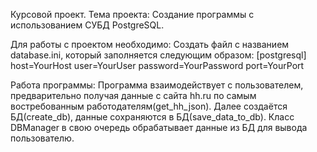 Курсовой проект. Тема проекта: Создание программы с использованием СУБД PostgreSQL.

Для работы с проектом необходимо: Создать файл с названием database.ini, который заполняется следующим образом: [postgresql] host=YourHost user=YourUser password=YourPassword port=YourPort

Работа программы: Программа взаимодействует с пользователем, предварительно получая данные с сайта hh.ru по самым востребованным работодателям(get_hh_json). Далее создаётся БД(create_db), данные сохраняются в БД(save_data_to_db). Класс DBManager в свою очередь обрабатывает данные из БД для вывода пользователю.